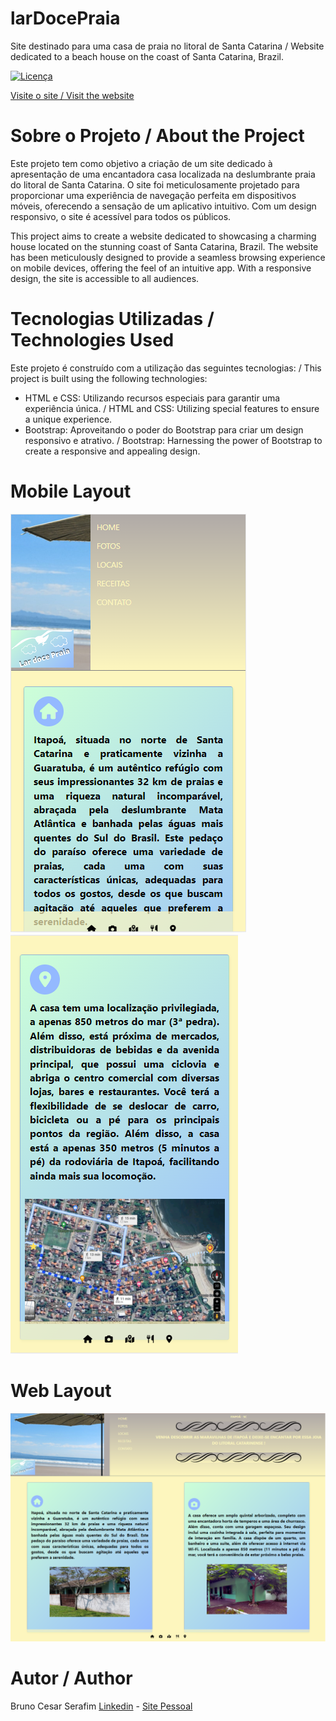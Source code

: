 # larDocePraia
Site destinado para uma casa de praia no litoral de Santa Catarina / Website dedicated to a beach house on the coast of Santa Catarina, Brazil.

[![Licença](https://img.shields.io/github/license/BCSERAFIM/larDocePraia
)](https://github.com/BCSERAFIM/larDocePraia/blob/main/LICENSE)

[Visite o site / Visit the website](http://lardocepraia.lovestoblog.com/)

# Sobre o Projeto / About the Project
Este projeto tem como objetivo a criação de um site dedicado à apresentação de uma encantadora casa localizada na deslumbrante praia do litoral de Santa Catarina. O site foi meticulosamente projetado para proporcionar uma experiência de navegação perfeita em dispositivos móveis, oferecendo a sensação de um aplicativo intuitivo. Com um design responsivo, o site é acessível para todos os públicos.

This project aims to create a website dedicated to showcasing a charming house located on the stunning coast of Santa Catarina, Brazil. The website has been meticulously designed to provide a seamless browsing experience on mobile devices, offering the feel of an intuitive app. With a responsive design, the site is accessible to all audiences.

# Tecnologias Utilizadas / Technologies Used

Este projeto é construído com a utilização das seguintes tecnologias: / This project is built using the following technologies:

  - HTML e CSS: Utilizando recursos especiais para garantir uma experiência única. / HTML and CSS: Utilizing special features to ensure a unique experience.
  - Bootstrap: Aproveitando o poder do Bootstrap para criar um design responsivo e atrativo. / Bootstrap: Harnessing the power of Bootstrap to create a responsive and appealing design.

# Mobile Layout

![Cabeçalho](imgsApp/cabecalho.png)   ![Rodapé](imgsApp/rodapé.png)

# Web Layout

![Site](imgsApp/site.png)



# Autor / Author
Bruno Cesar Serafim
[Linkedin](https://www.linkedin.com/in/bcserafim) - [Site Pessoal](http://bcserafim.infinityfreeapp.com/)
